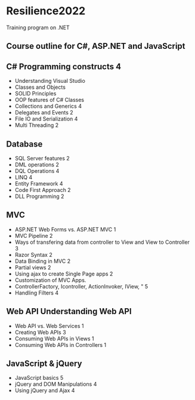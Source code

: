 # Resilience2022
Training program on .NET
## Course outline for C#, ASP.NET and JavaScript
## C#	Programming constructs	4	
- Understanding Visual Studio	
- Classes and Objects	
- SOLID Principles
- OOP features of C# Classes
- Collections and Generics	4		
- Delegates and Events	2		
- File IO and Serialization	4		
- Multi Threading	2		
				
## Database	
- SQL Server features	2		
- DML operations	2		
- DQL Operations	4		
- LINQ	4		
- Entity Framework	4		
- Code First Approach	2		
- DLL Programming	2		
				
## MVC	
- ASP.NET Web Forms vs. ASP.NET MVC	1		
- MVC Pipeline	2		
- Ways of transfering data from controller to View and View to Controller	3		
- Razor Syntax	2		
- Data Binding in MVC	2		
- Partial views	2		
- Using ajax to create Single Page apps	2		
- Customization of MVC Apps. 
- ControllerFactory, Icontroller, ActionInvoker, IView, "	5		
- Handling Filters	4		
				
## Web API	Understanding Web API			
- Web API vs. Web Services	1		
- Creating Web APIs	3		
- Consuming Web APIs in Views	1		
- Consuming Web APIs in Controllers	1		
				
## JavaScript & jQuery	
- JavaScript basics	5		
- jQuery and DOM Manipulations	4		
- Using jQuery and Ajax 	4		
	
